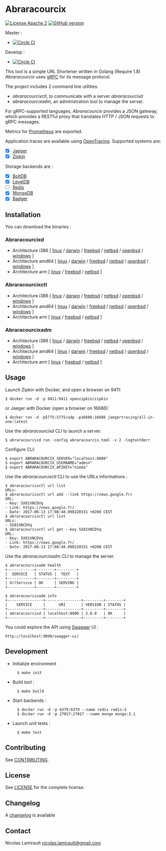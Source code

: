 # Abraracourcix

[![License Apache 2][badge-license]](LICENSE)
[![GitHub version](https://badge.fury.io/gh/nlamirault%2Fabraracourcix.svg)](https://badge.fury.io/gh/nlamirault%2Fabraracourcix)

Master :
* [![Circle CI](https://circleci.com/gh/nlamirault/abraracourcix/tree/master.svg?style=svg)](https://circleci.com/gh/nlamirault/abraracourcix/tree/master)

Develop :
* [![Circle CI](https://circleci.com/gh/nlamirault/abraracourcix/tree/develop.svg?style=svg)](https://circleci.com/gh/nlamirault/abraracourcix/tree/develop)

This tool is a simple URL Shortener written in Golang (Require 1.8)
*Abraracourcix* uses [gRPC](http://www.grpc.io) for its message protocol.

The project includes 2 command line utilities:

* *abraracourcixctl*, to communicate with a server *abraracourcixd*
* *abraracourcixadm*, an administration tool to manage the server.

For gRPC-supported languages, *Abraracourcix* provides a JSON gateway, which provides a RESTful proxy that translates HTTP / JSON requests to gRPC messages.

Metrics for [Prometheus](https://prometheus.io/) are exported.

Application traces are available using [OpenTracing](http://opentracing.io/). Supported systems are:

* [x] [Jaeger](https://github.com/uber/jaeger)
* [x] [Zipkin](https://github.com/openzipkin)

Storage backends are :

* [x] [BoltDB](https://github.com/boltdb/bolt)
* [x] [LevelDB](http://leveldb.org/)
* [ ] [Redis](https://redis.io/)
* [x] [MongoDB](https://www.mongodb.org/)
* [x] [Badger](https://github.com/dgraph-io/badger)

## Installation

You can download the binaries :

### Abraracourcixd

* Architecture i386 [ [linux](https://bintray.com/artifact/download/pilotariak/oss/abraracourcixd-0.2.0_linux_386) / [darwin](https://bintray.com/artifact/download/pilotariak/oss/abraracourcixd-0.2.0_darwin_386) / [freebsd](https://bintray.com/artifact/download/pilotariak/oss/abraracourcixd-0.2.0_freebsd_386) / [netbsd](https://bintray.com/artifact/download/pilotariak/oss/abraracourcixd-0.2.0_netbsd_386) / [openbsd](https://bintray.com/artifact/download/pilotariak/oss/abraracourcixd-0.2.0_openbsd_386) / [windows](https://bintray.com/artifact/download/pilotariak/oss/abraracourcixd-0.2.0_windows_386.exe) ]
* Architecture amd64 [ [linux](https://bintray.com/artifact/download/pilotariak/oss/abraracourcixd-0.2.0_linux_amd64) / [darwin](https://bintray.com/artifact/download/pilotariak/oss/abraracourcixd-0.2.0_darwin_amd64) / [freebsd](https://bintray.com/artifact/download/pilotariak/oss/abraracourcixd-0.2.0_freebsd_amd64) / [netbsd](https://bintray.com/artifact/download/pilotariak/oss/abraracourcixd-0.2.0_netbsd_amd64) / [openbsd](https://bintray.com/artifact/download/pilotariak/oss/abraracourcixd-0.2.0_openbsd_amd64) / [windows](https://bintray.com/artifact/download/pilotariak/oss/abraracourcixd-0.2.0_windows_amd64.exe) ]
* Architecture arm [ [linux](https://bintray.com/artifact/download/pilotariak/oss/abraracourcixd-0.2.0_linux_arm) / [freebsd](https://bintray.com/artifact/download/pilotariak/oss/abraracourcixd-0.2.0_freebsd_arm) / [netbsd](https://bintray.com/artifact/download/pilotariak/oss/abraracourcixd-0.2.0_netbsd_arm) ]

### Abraracourcixctl

* Architecture i386 [ [linux](https://bintray.com/artifact/download/pilotariak/oss/abraracourcixctl-0.2.0_linux_386) / [darwin](https://bintray.com/artifact/download/pilotariak/oss/abraracourcixctl-0.2.0_darwin_386) / [freebsd](https://bintray.com/artifact/download/pilotariak/oss/abraracourcixctl-0.2.0_freebsd_386) / [netbsd](https://bintray.com/artifact/download/pilotariak/oss/abraracourcixctl-0.2.0_netbsd_386) / [openbsd](https://bintray.com/artifact/download/pilotariak/oss/abraracourcixctl-0.2.0_openbsd_386) / [windows](https://bintray.com/artifact/download/pilotariak/oss/abraracourcixctl-0.2.0_windows_386.exe) ]
* Architecture amd64 [ [linux](https://bintray.com/artifact/download/pilotariak/oss/abraracourcixctl-0.2.0_linux_amd64) / [darwin](https://bintray.com/artifact/download/pilotariak/oss/abraracourcixctl-0.2.0_darwin_amd64) / [freebsd](https://bintray.com/artifact/download/pilotariak/oss/abraracourcixctl-0.2.0_freebsd_amd64) / [netbsd](https://bintray.com/artifact/download/pilotariak/oss/abraracourcixctl-0.2.0_netbsd_amd64) / [openbsd](https://bintray.com/artifact/download/pilotariak/oss/abraracourcixctl-0.2.0_openbsd_amd64) / [windows](https://bintray.com/artifact/download/pilotariak/oss/abraracourcixctl-0.2.0_windows_amd64.exe) ]
* Architecture arm [ [linux](https://bintray.com/artifact/download/pilotariak/oss/abraracourcixctl-0.2.0_linux_arm) / [freebsd](https://bintray.com/artifact/download/pilotariak/oss/abraracourcixctl-0.2.0_freebsd_arm) / [netbsd](https://bintray.com/artifact/download/pilotariak/oss/abraracourcixctl-0.2.0_netbsd_arm) ]

### Abraracourcixadm

* Architecture i386 [ [linux](https://bintray.com/artifact/download/nlamirault/oss/abraracourcixadm-2.0.0_linux_386) / [darwin](https://bintray.com/artifact/download/nlamirault/oss/abraracourcixadm-2.0.0_darwin_386) / [freebsd](https://bintray.com/artifact/download/nlamirault/oss/abraracourcixadm-2.0.0_freebsd_386) / [netbsd](https://bintray.com/artifact/download/nlamirault/oss/abraracourcixadm-2.0.0_netbsd_386) / [openbsd](https://bintray.com/artifact/download/nlamirault/oss/abraracourcixadm-2.0.0_openbsd_386) / [windows](https://bintray.com/artifact/download/nlamirault/oss/abraracourcixadm-2.0.0_windows_386.exe) ]
* Architecture amd64 [ [linux](https://bintray.com/artifact/download/nlamirault/oss/abraracourcixadm-2.0.0_linux_amd64) / [darwin](https://bintray.com/artifact/download/nlamirault/oss/abraracourcixadm-2.0.0_darwin_amd64) / [freebsd](https://bintray.com/artifact/download/nlamirault/oss/abraracourcixadm-2.0.0_freebsd_amd64) / [netbsd](https://bintray.com/artifact/download/nlamirault/oss/abraracourcixadm-2.0.0_netbsd_amd64) / [openbsd](https://bintray.com/artifact/download/nlamirault/oss/abraracourcixadm-2.0.0_openbsd_amd64) / [windows](https://bintray.com/artifact/download/nlamirault/oss/abraracourcixadm-2.0.0_windows_amd64.exe) ]
* Architecture arm [ [linux](https://bintray.com/artifact/download/nlamirault/oss/abraracourcixadm-2.0.0_linux_arm) / [freebsd](https://bintray.com/artifact/download/nlamirault/oss/abraracourcixadm-2.0.0_freebsd_arm) / [netbsd](https://bintray.com/artifact/download/nlamirault/oss/abraracourcixadm-2.0.0_netbsd_arm) ]



## Usage

Launch Zipkin with Docker, and open a browser on 9411:

    $ docker run -d -p 9411:9411 openzipkin/zipkin

or Jaeger with Docker (open a browser on 16686):

    $ docker run -d -p5775:5775/udp -p16686:16686 jaegertracing/all-in-one:latest


Use the *abraracourcixd* CLI to launch a server:

    $ abraracourcixd run -config abraracourcix.toml -v 2 -logtostderr

Configure CLI:

    $ export ABRARACOURCIX_SERVER="localhost:8080"
    $ export ABRARACOURCIX_USERNAME="admin"
    $ export ABRARACOURCIX_APIKEY="nimda"

Use the *abraracourcixctl* CLI to use the URLs informations :

    $ abraracourcixctl url list
    URLs:
    $ abraracourcixctl url add --link https://news.google.fr/
    URL:
    - Key: 5X81VNCDVq
    - Link: https://news.google.fr/
    - Date: 2017-06-13 17:08:48.898220331 +0200 CEST
    $ abraracourcixctl url list
    URLs:
    - 5X81VNCDVq
    $ abraracourcixctl url get --key 5X81VNCDVq
    URL:
    - Key: 5X81VNCDVq
    - Link: https://news.google.fr/
    - Date: 2017-06-13 17:08:48.898220331 +0200 CEST

Use the *abraracourcixadm* CLI to manage the server.

    $ abraracourcixadm health
    +------------+--------+---------+
    |  SERVICE   | STATUS |  TEXT   |
    +------------+--------+---------+
    | UrlService | OK     | SERVING |
    +------------+--------+---------+

    $ abraracourcixadm info
    +----------------+----------------+---------+--------+
    |    SERVICE     |      URI       | VERSION | STATUS |
    +----------------+----------------+---------+--------+
    | abraracourcixd | localhost:8080 | 2.0.0   | OK     |
    +----------------+----------------+---------+--------+


You could explore the API using [Swagger](http://swagger.io/) UI :

    http://localhost:9090/swagger-ui/


## Development

* Initialize environment

        $ make init

* Build tool :

        $ make build

* Start backends :

        $ docker run -d -p 6379:6379 --name redis redis:3
        $ docker run -d -p 27017:27017 --name mongo mongo:3.1

* Launch unit tests :

        $ make test


## Contributing

See [CONTRIBUTING](CONTRIBUTING.md).


## License

See [LICENSE](LICENSE) for the complete license.


## Changelog

A [changelog](ChangeLog.md) is available


## Contact

Nicolas Lamirault <nicolas.lamirault@gmail.com>

[badge-license]: https://img.shields.io/badge/license-Apache2-green.svg?style=flat
